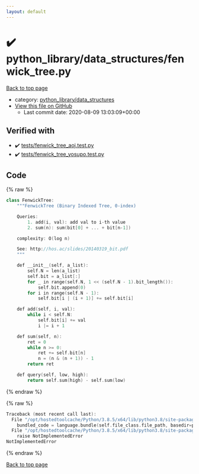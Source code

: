 ```yaml
---
layout: default
---
```


<!-- mathjax config similar to math.stackexchange -->
<script type="text/javascript" async
  src="https://cdnjs.cloudflare.com/ajax/libs/mathjax/2.7.5/MathJax.js?config=TeX-MML-AM_CHTML">
</script>
<script type="text/x-mathjax-config">
  MathJax.Hub.Config({
    TeX: { equationNumbers: { autoNumber: "AMS" }},
    tex2jax: {
      inlineMath: [ ['$','$'] ],
      processEscapes: true
    },
    "HTML-CSS": { matchFontHeight: false },
    displayAlign: "left",
    displayIndent: "2em"
  });
</script>

<script type="text/javascript" src="https://cdnjs.cloudflare.com/ajax/libs/jquery/3.4.1/jquery.min.js"></script>
<script src="https://cdn.jsdelivr.net/npm/jquery-balloon-js@1.1.2/jquery.balloon.min.js" integrity="sha256-ZEYs9VrgAeNuPvs15E39OsyOJaIkXEEt10fzxJ20+2I=" crossorigin="anonymous"></script>
<script type="text/javascript" src="../../../assets/js/copy-button.js"></script>
<link rel="stylesheet" href="../../../assets/css/copy-button.css" />


# :heavy_check_mark: python_library/data_structures/fenwick_tree.py

<a href="../../../index.html">Back to top page</a>

* category: <a href="../../../index.html#4f7277da04114aac533381a4614f94a3">python_library/data_structures</a>
* <a href="{{ site.github.repository_url }}/blob/master/python_library/data_structures/fenwick_tree.py">View this file on GitHub</a>
    - Last commit date: 2020-08-09 13:03:09+00:00




## Verified with

* :heavy_check_mark: <a href="../../../verify/tests/fenwick_tree_aoj.test.py.html">tests/fenwick_tree_aoj.test.py</a>
* :heavy_check_mark: <a href="../../../verify/tests/fenwick_tree_yosupo.test.py.html">tests/fenwick_tree_yosupo.test.py</a>


## Code

<a id="unbundled"></a>
{% raw %}
```cpp
class FenwickTree:
    """FenwickTree (Binary Indexed Tree, 0-index)

    Queries:
        1. add(i, val): add val to i-th value
        2. sum(n): sum(bit[0] + ... + bit[n-1])

    complexity: O(log n)

    See: http://hos.ac/slides/20140319_bit.pdf
    """

    def __init__(self, a_list):
        self.N = len(a_list)
        self.bit = a_list[:]
        for _ in range(self.N, 1 << (self.N - 1).bit_length()):
            self.bit.append(0)
        for i in range(self.N - 1):
            self.bit[i | (i + 1)] += self.bit[i]

    def add(self, i, val):
        while i < self.N:
            self.bit[i] += val
            i |= i + 1

    def sum(self, n):
        ret = 0
        while n >= 0:
            ret += self.bit[n]
            n = (n & (n + 1)) - 1
        return ret

    def query(self, low, high):
        return self.sum(high) - self.sum(low)

```
{% endraw %}

<a id="bundled"></a>
{% raw %}
```cpp
Traceback (most recent call last):
  File "/opt/hostedtoolcache/Python/3.8.5/x64/lib/python3.8/site-packages/onlinejudge_verify/docs.py", line 349, in write_contents
    bundled_code = language.bundle(self.file_class.file_path, basedir=pathlib.Path.cwd())
  File "/opt/hostedtoolcache/Python/3.8.5/x64/lib/python3.8/site-packages/onlinejudge_verify/languages/python.py", line 67, in bundle
    raise NotImplementedError
NotImplementedError

```
{% endraw %}

<a href="../../../index.html">Back to top page</a>

